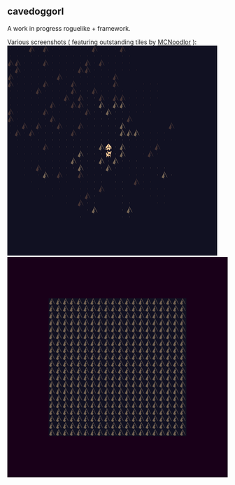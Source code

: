 
cavedoggorl
-----------

A work in progress roguelike + framework.

Various screenshots ( featuring outstanding tiles by [MCNoodlor](https://twitter.com/MCNoodlor) ):
![](./screens/cavedog.png)
![](./screens/overhaul-cave.png)

